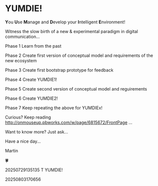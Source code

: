 # YUMDIE!

**Y**ou **U**se **M**anage and **D**evelop your **I**ntelligent **E**nvironment!

Witness the slow birth of a new & experimental paradigm in digital communication... 

Phase 1 Learn from the past 

Phase 2 Create first version of conceptual model and requirements of the new ecosystem

Phase 3 Create first bootstrap prototype for feedback

Phase 4 Create YUMDIE1!

Phase 5 Create second version of conceptual model and reguirements

Phase 6 Create YUMDIE2!

Phase 7 Keep repeating the above for YUMDIEx!


Curious? Keep reading http://onmouseup.pbworks.com/w/page/6815672/FrontPage ... 

Want to know more? Just ask...


Have a nice day...

Martin

🍀​

20250729135135 T YUMDIE!

20250803170656
